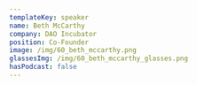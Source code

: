 ```yaml
---
templateKey: speaker
name: Beth McCarthy
company: DAO Incubator
position: Co-Founder
image: /img/60_beth_mccarthy.png
glassesImg: /img/60_beth_mccarthy_glasses.png
hasPodcast: false
---
```


